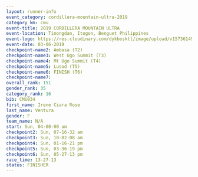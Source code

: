 ```yaml
---
layout: runner-info 
event_category: cordillera-mountain-ultra-2019 
category_km: cmu 
event-title: 2019 CORDILLERA MOUNTAIN ULTRA 
event-location: Tinongdan, Itogon, Benguet Philippines 
event-logo: https://res.cloudinary.com/dykbosktl/image/upload/v1573614960/Logo/Cordillera-Mountain-Ultra-2019-1280_wxhrmh.jpg 
event-date: 03-06-2019 
checkpoint-name2: Ambasa (T2) 
checkpoint-name3: West Ugo Summit (T3) 
checkpoint-name4: Mt Ugo Summit (T4) 
checkpoint-name5: Lusod (T5) 
checkpoint-name6: FINISH (T6) 
checkpoint-name7: 
overall_rank: 151
gender_rank: 35
category_rank: 16
bib: CMU034
first_name: Irene Ciara Rose
last_name: Ventura
gender: F
team_name: N/A
start: Sun, 04-00-00 am
checkpoint2: Sun, 07-16-32 am
checkpoint3: Sun, 10-02-08 am
checkpoint4: Sun, 01-16-21 pm
checkpoint5: Sun, 03-36-19 pm
checkpoint6: Sun, 05-27-13 pm
race_time: 13-27-13
status: FINISHER
---
```

